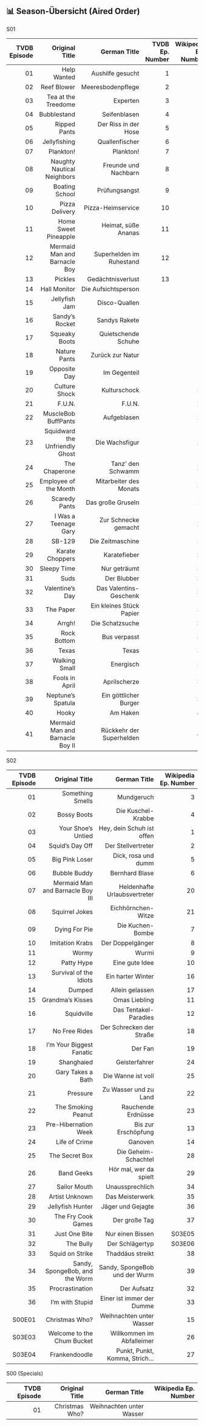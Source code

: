 ## 📊 Season-Übersicht (Aired Order)

S01

| TVDB Episode | Original Title | German Title | TVDB Ep. Number | Wikipedia Ep. Number | 
|-------:|---------:|---------:|---------:|---------:|
| 01     |    Help Wanted   | Aushilfe gesucht | 1 | 1 |
| 02     |    Reef Blower   | Meeresbodenpflege | 2 | 2 |
| 03     |    Tea at the Treedome   | Experten | 3 | 3 |
| 04     |    Bubblestand   | Seifenblasen | 4 | 4 |
| 05     |   Ripped Pants    | Der Riss in der Hose | 5 | 5 |
| 06     |   	Jellyfishing    | Quallenfischer | 6 | 6 |
| 07     |   Plankton!    | Plankton! | 7 | 7 |
| 08     |    Naughty Nautical Neighbors   | Freunde und Nachbarn | 8 | 8 |
| 09     |   Boating School    | Prüfungsangst | 9 | 9 |
| 10     |   Pizza Delivery    | Pizza-Heimservice | 10 | 10 |
| 11     |    	Home Sweet Pineapple   | Heimat, süße Ananas | 11 | 11 |
| 12     |   	Mermaid Man and Barnacle Boy    | Superhelden im Ruhestand | 12 | 12 |
| 13     |   	Pickles    | Gedächtnisverlust | 13 | 13 |
| 14     |   Hall Monitor    | Die Aufsichtsperson |  | 14 |
| 15     |   Jellyfish Jam    | Disco-Quallen |  | 15 |
| 16     |   Sandy’s Rocket    | Sandys Rakete |  | 16 |
| 17     |   Squeaky Boots    | Quietschende Schuhe |  | 17 |
| 18     |   Nature Pants    | Zurück zur Natur |  | 18 |
| 19     |   Opposite Day    | Im Gegenteil |  | 19 |
| 20     |   Culture Shock    | Kulturschock |  | 20 |
| 21     |   F.U.N.    | F.U.N. |  | 21 |
| 22     |   MuscleBob BuffPants    | Aufgeblasen |  | 22 |
| 23     |   Squidward the Unfriendly Ghost    | Die Wachsfigur |  | 23 |
| 24     |   The Chaperone    | Tanz' den Schwamm |  | 24 |
| 25     |   Employee of the Month    | Mitarbeiter des Monats |  | 25 |
| 26     |   Scaredy Pants    | Das große Gruseln |  | 26 |
| 27     |   I Was a Teenage Gary    | Zur Schnecke gemacht |  | 27 |
| 28     |   SB-129    | Die Zeitmaschine |  | 28 |
| 29     |   Karate Choppers    | Karatefieber |  | 29 |
| 30     |   	Sleepy Time    | Nur geträumt |  | 30 |
| 31     |   Suds    | Der Blubber |  | 31 |
| 32     |   Valentine’s Day    | Das Valentins-Geschenk |  | 32 |
| 33     |   The Paper    | Ein kleines Stück Papier |  | 33 |
| 34     |   	Arrgh!    | Die Schatzsuche |  | 34 |
| 35     |    	Rock Bottom   | Bus verpasst |  | 35 |
| 36     |    	Texas   | Texas |  | 36 |
| 37     |    Walking Small   | Energisch |  | 37 |
| 38     |    Fools in April   | Aprilscherze |  | 38 |
| 39     |    	Neptune’s Spatula   | Ein göttlicher Burger |  | 39 |
| 40     |   Hooky    | Am Haken |  | 40 |
| 41     |   Mermaid Man and Barnacle Boy II    | Rückkehr der Superhelden |  | 41 |


S02

| TVDB Episode | Original Title | German Title | Wikipedia Ep. Number | 
|-------:|---------:|---------:|---------:|
| 01     |   Something Smells    | Mundgeruch | 3 |
| 02     |   Bossy Boots    | Die Kuschel-Krabbe | 4 |
| 03     |   Your Shoe’s Untied    | Hey, dein Schuh ist offen | 1 |
| 04     |   Squid’s Day Off    | Der Stellvertreter | 2 |
| 05     |   Big Pink Loser    | Dick, rosa und dumm | 5 |
| 06     |   Bubble Buddy    | Bernhard Blase | 6 |
| 07     |   Mermaid Man and Barnacle Boy III    | Heldenhafte Urlaubsvertreter | 20 |
| 08     |   Squirrel Jokes    | Eichhörnchen-Witze | 21 |
| 09     |    Dying For Pie   | Die Kuchen-Bombe | 7 |
| 10     |   Imitation Krabs    | Der Doppelgänger | 8 |
| 11     |   Wormy    | Wurmi | 9 |
| 12     |   Patty Hype    | Eine gute Idee | 10 |
| 13     |   Survival of the Idiots    | Ein harter Winter | 16 |
| 14     |   Dumped    | Allein gelassen | 17 |
| 15     |   Grandma’s Kisses    | Omas Liebling | 11 |
| 16     |   Squidville    | Das Tentakel-Paradies | 12 |
| 17     |   No Free Rides    | Der Schrecken der Straße | 18 |
| 18     |   I’m Your Biggest Fanatic    | Der Fan | 19 |
| 19     |   Shanghaied    | Geisterfahrer | 24 |
| 20     |   Gary Takes a Bath    | Die Wanne ist voll | 25 |
| 21     |    Pressure   | Zu Wasser und zu Land | 22 |
| 22     |   The Smoking Peanut    | Rauchende Erdnüsse | 23 |
| 23     |   Pre-Hibernation Week    | Bis zur Erschöpfung | 13 |
| 24     |   Life of Crime    | Ganoven | 14 |
| 25     |    The Secret Box   | Die Geheim-Schachtel | 28 |
| 26     |   Band Geeks    | Hör mal, wer da spielt | 29 |
| 27     |   Sailor Mouth    | Unaussprechlich | 34 |
| 28     |    	Artist Unknown   | Das Meisterwerk | 35 |
| 29     |   Jellyfish Hunter    | Jäger und Gejagte | 36 |
| 30     |   	The Fry Cook Games    | Der große Tag | 37 |
| 31     |    Just One Bite   | Nur einen Bissen | S03E05 |
| 32     |   The Bully    | Der Schlägertyp | S03E06 |
| 33     |   	Squid on Strike    | Thaddäus streikt | 38 |
| 34     |    Sandy, SpongeBob, and the Worm   | Sandy, SpongeBob und der Wurm | 39 |
| 35     |   	Procrastination    | Der Aufsatz | 32 |
| 36     |    I’m with Stupid   | Einer ist immer der Dumme | 33 |
| S00E01     |    	Christmas Who?   | Weihnachten unter Wasser | 15 |
|  S03E03    |   Welcome to the Chum Bucket    | Willkommen im Abfalleimer | 26 |
| S03E04    |    	Frankendoodle   | Punkt, Punkt, Komma, Strich… | 27 |



S00 (Specials)

| TVDB Episode | Original Title | German Title | Wikipedia Ep. Number | 
|-------:|---------:|---------:|---------:|
| 01     |   Christmas Who?    | Weihnachten unter Wasser |  |
